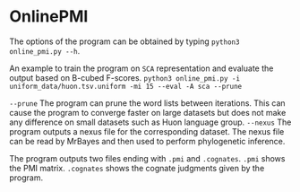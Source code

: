 # OnlinePMI

The options of the program can be obtained by typing ```python3 online_pmi.py --h```.

An example to train the program on `SCA` representation and evaluate the output based on B-cubed F-scores.
```python3 online_pmi.py -i uniform_data/huon.tsv.uniform -mi 15 --eval -A sca --prune```

`--prune` The program can prune the word lists between iterations. This can cause the program to converge faster on large datasets but does not make any difference on small datasets such as Huon language group.
`--nexus` The program outputs a nexus file for the corresponding dataset. The nexus file can be read by MrBayes and then used to perform phylogenetic inference.

The program outputs two files ending with `.pmi` and `.cognates`. `.pmi` shows the PMI matrix. `.cognates` shows the cognate judgments given by the program.
